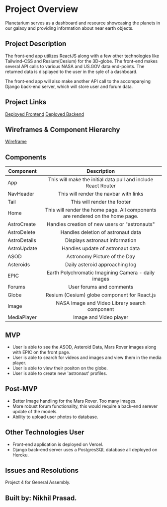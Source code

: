 # Project Overview

Planetarium serves as a dashboard and resource showcasing the planets in our galaxy and providing information about near earth objects.

## Project Description

The front-end app utilizes ReactJS along with a few other technologies like Tailwind-CSS and Resium(Cesium) for the 3D-globe. The front-end makes several API calls to various NASA and US.GOV data end-points. The returned data is displayed to the user in the syle of a dashboard. 

The front-end app will also make another API call to the accompanying Django back-end server, which will store user and forum data.

## Project Links

[Deployed Frontend](https://capstone-front-end-seven.vercel.app/)
[Deployed Backend](https://polar-everglades-56224.herokuapp.com/astronauts/)

## Wireframes & Component Hierarchy

[Wireframe](https://media.git.generalassemb.ly/user/45667/files/0f8b8fa1-bef4-44b1-bc41-87278b3df362)

## Components

| Component | Description | 
| --- | :---: |  
| App | This will make the initial data pull and include React Router | 
| NavHeader | This will render the navbar with links | 
| Tail | This will render the footer | 
| Home | This will render the home page. All components are rendered on the home page.| 
| AstroCreate | Handles creation of new users or "astronauts" | 
| AstroDelete | Handles deletion of astronaut data | 
| AstroDetails | Displays astronaut information | 
| AstroUpdate | Handles update of astronaut data | 
| ASOD | Astronomy Picture of the Day|
| Asteroids | Daily asteroid approaching log|
| EPIC | Earth Polychromatic Imagining Camera - daily images |
| Forums | User forums and comments |
| Globe | Resium (Cesium) globe component for React.js |
| Image | NASA Image and Video Library search component |
| MediaPlayer  | Image and Video player |

## MVP 

- User is able to see the ASOD, Asteroid Data, Mars Rover images along with EPIC on the front page.
- User is able to search for videos and images and view them in the media player.
- User is able to view their positon on the globe.
- User is able to create new 'astronaut' profiles.

## Post-MVP

- Better Image handling for the Mars Rover. Too many images.
- More robust forum functionality, this would require a back-end serever update of the models.
- Ability to upload user photos to database.

## Other Technologies User

- Front-end application is deployed on Vercel.
- Django back-end server uses a PostgresSQL database all deployed on Heroku.

## Issues and Resolutions

Project 4 for General Assembly. 

## Built by: Nikhil Prasad.

